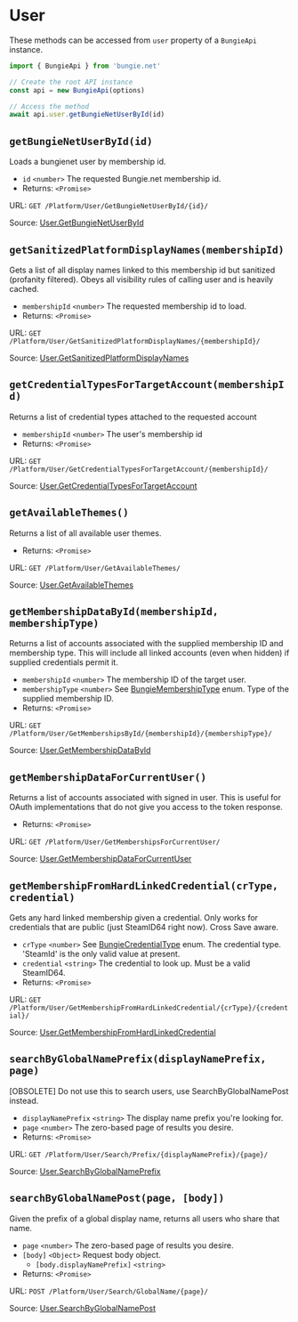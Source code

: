 # User

These methods can be accessed from `user` property of a `BungieApi` instance.

```javascript
import { BungieApi } from 'bungie.net'

// Create the root API instance
const api = new BungieApi(options)

// Access the method
await api.user.getBungieNetUserById(id)
```

## `getBungieNetUserById(id)`

Loads a bungienet user by membership id.

- `id` `<number>` The requested Bungie.net membership id.
- Returns: `<Promise>`

URL: `GET /Platform/User/GetBungieNetUserById/{id}/`

Source: [User.GetBungieNetUserById](https://bungie-net.github.io/#User.GetBungieNetUserById)

## `getSanitizedPlatformDisplayNames(membershipId)`

Gets a list of all display names linked to this membership id but sanitized (profanity filtered). Obeys all visibility rules of calling user and is heavily cached.

- `membershipId` `<number>` The requested membership id to load.
- Returns: `<Promise>`

URL: `GET /Platform/User/GetSanitizedPlatformDisplayNames/{membershipId}/`

Source: [User.GetSanitizedPlatformDisplayNames](https://bungie-net.github.io/#User.GetSanitizedPlatformDisplayNames)

## `getCredentialTypesForTargetAccount(membershipId)`

Returns a list of credential types attached to the requested account

- `membershipId` `<number>` The user's membership id
- Returns: `<Promise>`

URL: `GET /Platform/User/GetCredentialTypesForTargetAccount/{membershipId}/`

Source: [User.GetCredentialTypesForTargetAccount](https://bungie-net.github.io/#User.GetCredentialTypesForTargetAccount)

## `getAvailableThemes()`

Returns a list of all available user themes.

- Returns: `<Promise>`

URL: `GET /Platform/User/GetAvailableThemes/`

Source: [User.GetAvailableThemes](https://bungie-net.github.io/#User.GetAvailableThemes)

## `getMembershipDataById(membershipId, membershipType)`

Returns a list of accounts associated with the supplied membership ID and membership type. This will include all linked accounts (even when hidden) if supplied credentials permit it.

- `membershipId` `<number>` The membership ID of the target user.
- `membershipType` `<number>` See [BungieMembershipType](./Enums.md#BungieMembershipType) enum. Type of the supplied membership ID.
- Returns: `<Promise>`

URL: `GET /Platform/User/GetMembershipsById/{membershipId}/{membershipType}/`

Source: [User.GetMembershipDataById](https://bungie-net.github.io/#User.GetMembershipDataById)

## `getMembershipDataForCurrentUser()`

Returns a list of accounts associated with signed in user. This is useful for OAuth implementations that do not give you access to the token response.

- Returns: `<Promise>`

URL: `GET /Platform/User/GetMembershipsForCurrentUser/`

Source: [User.GetMembershipDataForCurrentUser](https://bungie-net.github.io/#User.GetMembershipDataForCurrentUser)

## `getMembershipFromHardLinkedCredential(crType, credential)`

Gets any hard linked membership given a credential. Only works for credentials that are public (just SteamID64 right now). Cross Save aware.

- `crType` `<number>` See [BungieCredentialType](./Enums.md#BungieCredentialType) enum. The credential type. 'SteamId' is the only valid value at present.
- `credential` `<string>` The credential to look up. Must be a valid SteamID64.
- Returns: `<Promise>`

URL: `GET /Platform/User/GetMembershipFromHardLinkedCredential/{crType}/{credential}/`

Source: [User.GetMembershipFromHardLinkedCredential](https://bungie-net.github.io/#User.GetMembershipFromHardLinkedCredential)

## `searchByGlobalNamePrefix(displayNamePrefix, page)`

[OBSOLETE] Do not use this to search users, use SearchByGlobalNamePost instead.

- `displayNamePrefix` `<string>` The display name prefix you're looking for.
- `page` `<number>` The zero-based page of results you desire.
- Returns: `<Promise>`

URL: `GET /Platform/User/Search/Prefix/{displayNamePrefix}/{page}/`

Source: [User.SearchByGlobalNamePrefix](https://bungie-net.github.io/#User.SearchByGlobalNamePrefix)

## `searchByGlobalNamePost(page, [body])`

Given the prefix of a global display name, returns all users who share that name.

- `page` `<number>` The zero-based page of results you desire.
- `[body]` `<Object>` Request body object.
  - `[body.displayNamePrefix]` `<string>`
- Returns: `<Promise>`

URL: `POST /Platform/User/Search/GlobalName/{page}/`

Source: [User.SearchByGlobalNamePost](https://bungie-net.github.io/#User.SearchByGlobalNamePost)

